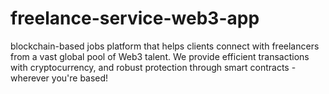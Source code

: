 # freelance-service-web3-app
blockchain-based jobs platform that helps clients connect with freelancers from a vast global pool of Web3 talent. We provide efficient transactions with cryptocurrency, and robust protection through smart contracts - wherever you're based!
